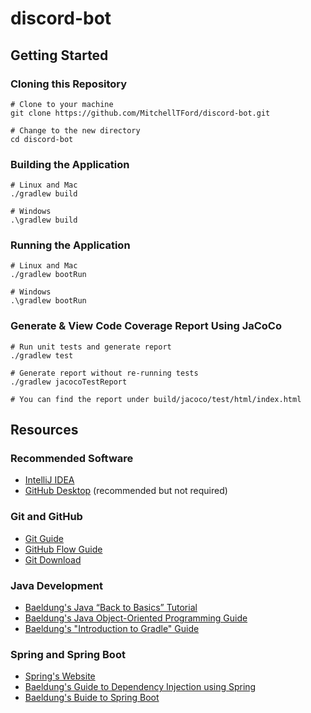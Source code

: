 # discord-bot

## Getting Started
### Cloning this Repository
```shell
# Clone to your machine
git clone https://github.com/MitchellTFord/discord-bot.git

# Change to the new directory
cd discord-bot
```

### Building the Application
```shell
# Linux and Mac
./gradlew build

# Windows
.\gradlew build
```

### Running the Application
```shell
# Linux and Mac
./gradlew bootRun

# Windows
.\gradlew bootRun
```

### Generate & View Code Coverage Report Using JaCoCo
```shell
# Run unit tests and generate report
./gradlew test

# Generate report without re-running tests
./gradlew jacocoTestReport

# You can find the report under build/jacoco/test/html/index.html
```

## Resources
### Recommended Software
* [IntelliJ IDEA](https://www.jetbrains.com/idea/)
* [GitHub Desktop](https://desktop.github.com/) (recommended but not required)

### Git and GitHub
* [Git Guide](https://docs.github.com/en/get-started/using-git/about-git)
* [GitHub Flow Guide](https://docs.github.com/en/get-started/quickstart/github-flow)
* [Git Download](https://git-scm.com/downloads)

### Java Development
* [Baeldung's Java “Back to Basics” Tutorial](https://www.baeldung.com/java-tutorial)
* [Baeldung's Java Object-Oriented Programming Guide](https://www.baeldung.com/java-oop)
* [Baeldung's "Introduction to Gradle" Guide](https://www.baeldung.com/gradle)

### Spring and Spring Boot
* [Spring's Website](https://spring.io/)
* [Baeldung's Guide to Dependency Injection using Spring](https://www.baeldung.com/spring-dependency-injection)
* [Baeldung's Buide to Spring Boot](https://www.baeldung.com/spring-boot)
